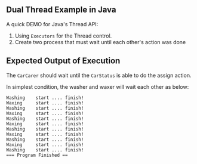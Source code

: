 ## Dual Thread Example in Java

A quick DEMO for Java's Thread API:

1. Using `Executors` for the Thread control.
2. Create two process that must wait until each other's action was done

## Expected Output of Execution

The `CarCarer` should wait until the `CarStatus` is able to do the assign action.

In simplest condition, the washer and waxer will wait each other as below:

```shell
Washing    start .... finish!
Waxing     start .... finish!
Washing    start .... finish!
Waxing     start .... finish!
Washing    start .... finish!
Waxing     start .... finish!
Washing    start .... finish!
Waxing     start .... finish!
Washing    start .... finish!
Waxing     start .... finish!
Washing    start .... finish!
=== Program Finished ==
```
